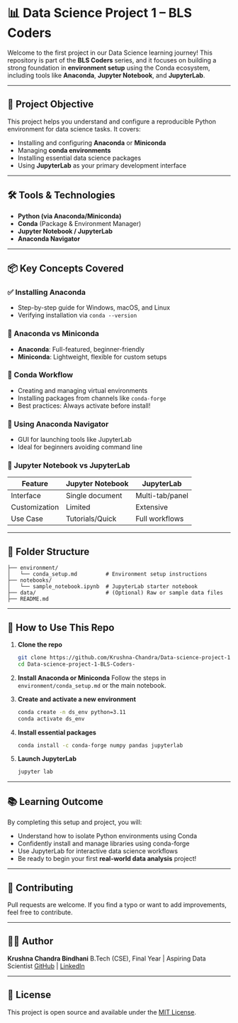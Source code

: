 # 📊 Data Science Project 1 – BLS Coders

Welcome to the first project in our Data Science learning journey! This repository is part of the **BLS Coders** series, and it focuses on building a strong foundation in **environment setup** using the Conda ecosystem, including tools like **Anaconda**, **Jupyter Notebook**, and **JupyterLab**.

---

## 🚀 Project Objective

This project helps you understand and configure a reproducible Python environment for data science tasks. It covers:

* Installing and configuring **Anaconda** or **Miniconda**
* Managing **conda environments**
* Installing essential data science packages
* Using **JupyterLab** as your primary development interface

---

## 🛠️ Tools & Technologies

* **Python (via Anaconda/Miniconda)**
* **Conda** (Package & Environment Manager)
* **Jupyter Notebook / JupyterLab**
* **Anaconda Navigator**

---

## 📦 Key Concepts Covered

### ✅ Installing Anaconda

* Step-by-step guide for Windows, macOS, and Linux
* Verifying installation via `conda --version`

### 🔄 Anaconda vs Miniconda

* **Anaconda**: Full-featured, beginner-friendly
* **Miniconda**: Lightweight, flexible for custom setups

### 🧪 Conda Workflow

* Creating and managing virtual environments
* Installing packages from channels like `conda-forge`
* Best practices: Always activate before install!

### 📁 Using Anaconda Navigator

* GUI for launching tools like JupyterLab
* Ideal for beginners avoiding command line

### 📓 Jupyter Notebook vs JupyterLab

| Feature       | Jupyter Notebook | JupyterLab      |
| ------------- | ---------------- | --------------- |
| Interface     | Single document  | Multi-tab/panel |
| Customization | Limited          | Extensive       |
| Use Case      | Tutorials/Quick  | Full workflows  |

---

## 📂 Folder Structure

```
├── environment/
│   └── conda_setup.md         # Environment setup instructions
├── notebooks/
│   └── sample_notebook.ipynb  # JupyterLab starter notebook
├── data/                      # (Optional) Raw or sample data files
├── README.md
```

---

## 📝 How to Use This Repo

1. **Clone the repo**

   ```bash
   git clone https://github.com/Krushna-Chandra/Data-science-project-1-BLS-Coders-.git
   cd Data-science-project-1-BLS-Coders-
   ```

2. **Install Anaconda or Miniconda**
   Follow the steps in `environment/conda_setup.md` or the main notebook.

3. **Create and activate a new environment**

   ```bash
   conda create -n ds_env python=3.11
   conda activate ds_env
   ```

4. **Install essential packages**

   ```bash
   conda install -c conda-forge numpy pandas jupyterlab
   ```

5. **Launch JupyterLab**

   ```bash
   jupyter lab
   ```

---

## 📚 Learning Outcome

By completing this setup and project, you will:

* Understand how to isolate Python environments using Conda
* Confidently install and manage libraries using conda-forge
* Use JupyterLab for interactive data science workflows
* Be ready to begin your first **real-world data analysis** project!

---

## 🙌 Contributing

Pull requests are welcome. If you find a typo or want to add improvements, feel free to contribute.

---

## 🧑‍💻 Author

**Krushna Chandra Bindhani**
B.Tech (CSE), Final Year | Aspiring Data Scientist
[GitHub](https://github.com/Krushna-Chandra) | [LinkedIn](https://linkedin.com/in/krushnachandrabindhani)

---

## 📄 License

This project is open source and available under the [MIT License](LICENSE).
